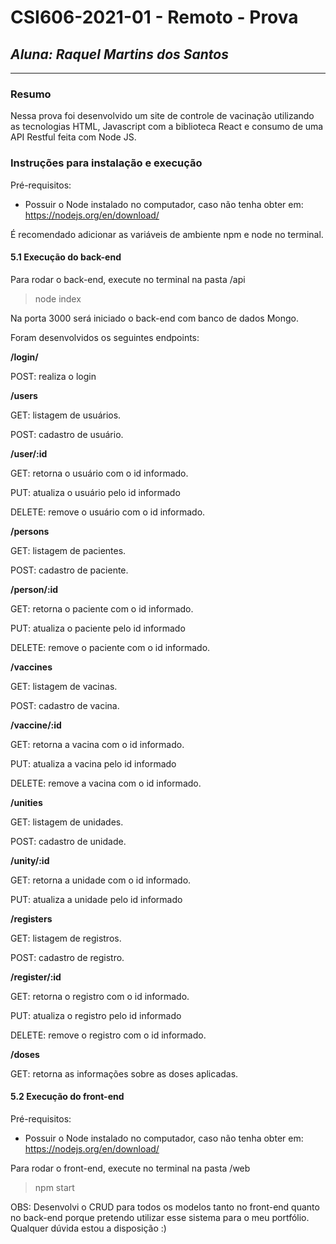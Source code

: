 # **CSI606-2021-01 - Remoto - Prova**

## _Aluna: Raquel Martins dos Santos_

---

### Resumo

Nessa prova foi desenvolvido um site de controle de vacinação utilizando as tecnologias HTML, Javascript com a biblioteca React e consumo de uma API Restful feita com Node JS.

### Instruções para instalação e execução

Pré-requisitos:

- Possuir o Node instalado no computador, caso não tenha obter em:
  https://nodejs.org/en/download/

É recomendado adicionar as variáveis de ambiente npm e node no terminal.

#### 5.1 Execução do back-end

Para rodar o back-end, execute no terminal na pasta /api

> node index

Na porta 3000 será iniciado o back-end com banco de dados Mongo.

Foram desenvolvidos os seguintes endpoints:

**/login/**

POST: realiza o login

**/users**

GET: listagem de usuários.

POST: cadastro de usuário.

**/user/:id**

GET: retorna o usuário com o id informado.

PUT: atualiza o usuário pelo id informado

DELETE: remove o usuário com o id informado.

**/persons**

GET: listagem de pacientes.

POST: cadastro de paciente.

**/person/:id**

GET: retorna o paciente com o id informado.

PUT: atualiza o paciente pelo id informado

DELETE: remove o paciente com o id informado.

**/vaccines**

GET: listagem de vacinas.

POST: cadastro de vacina.

**/vaccine/:id**

GET: retorna a vacina com o id informado.

PUT: atualiza a vacina pelo id informado

DELETE: remove a vacina com o id informado.

**/unities**

GET: listagem de unidades.

POST: cadastro de unidade.

**/unity/:id**

GET: retorna a unidade com o id informado.

PUT: atualiza a unidade pelo id informado

**/registers**

GET: listagem de registros.

POST: cadastro de registro.

**/register/:id**

GET: retorna o registro com o id informado.

PUT: atualiza o registro pelo id informado

DELETE: remove o registro com o id informado.

**/doses**

GET: retorna as informações sobre as doses aplicadas.

#### 5.2 Execução do front-end

Pré-requisitos:

- Possuir o Node instalado no computador, caso não tenha obter em:
  https://nodejs.org/en/download/

Para rodar o front-end, execute no terminal na pasta /web

> npm start

OBS: Desenvolvi o CRUD para todos os modelos tanto no front-end quanto no back-end porque pretendo utilizar esse sistema para o meu portfólio. Qualquer dúvida estou a disposição :)
